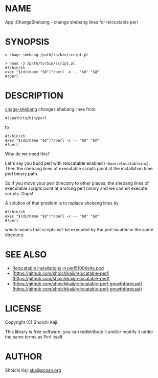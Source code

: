 # NAME

App::ChangeShebang - change shebang lines for relocatable perl

# SYNOPSIS

    > chage-shebang /path/to/bin/script.pl

    > head -3 /path/to/bin/script.pl
    #!/bin/sh
    exec "$(dirname "$0")"/perl -x -- "$0" "$@"
    #!perl

# DESCRIPTION

[chage-shebang](https://metacpan.org/pod/chage-shebang) changes shebang lines from

    #!/path/to/bin/perl

to

    #!/bin/sh
    exec "$(dirname "$0")"/perl -x -- "$0" "$@"
    #!perl

Why do we need this?

Let's say you build perl with relocatable enabled (`-Duserelocatableinc`).
Then the shebang lines of executable scripts point at
the installation time perl binary path.

So if you move your perl direcotry to other places,
the shebang lines of executable scripts point at a wrong perl binary and
we cannot execute scripts. Oops!

A solution of that problem is to replace shebang lines by

    #!/bin/sh
    exec "$(dirname "$0")"/perl -x -- "$0" "$@"
    #!perl

which means that scripts will be executed by the perl located in the same directory.

# SEE ALSO

- [Relocatable installations in perl5100delta.pod](https://metacpan.org/pod/distribution/perl/pod/perl5100delta.pod#Relocatable-installations)
- [https://github.com/shoichikaji/relocatable-perl](https://github.com/shoichikaji/relocatable-perl)
- [https://github.com/shoichikaji/relocatable-perl-growthforecast](https://github.com/shoichikaji/relocatable-perl-growthforecast)

# LICENSE

Copyright (C) Shoichi Kaji.

This library is free software; you can redistribute it and/or modify it under the same terms as Perl itself.

# AUTHOR

Shoichi Kaji <skaji@cpan.org>
